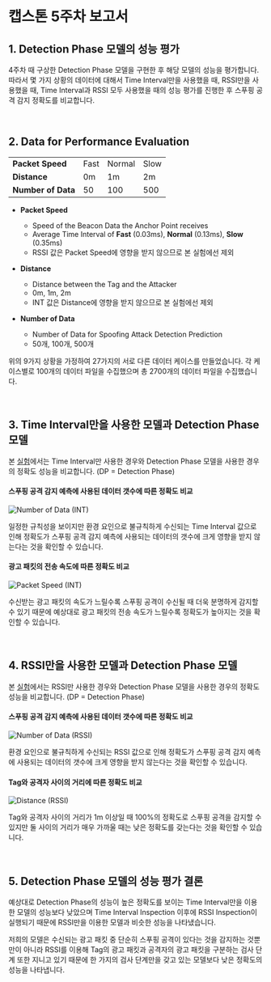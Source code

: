 # 캡스톤 5주차 보고서

## 1. Detection Phase 모델의 성능 평가

4주차 때 구상한 Detection Phase 모델을 구현한 후 해당 모델의 성능을 평가합니다. 따라서 몇 가지 상황의 데이터에 대해서 Time Interval만을 사용했을 때, RSSI만을 사용했을 때, Time Interval과 RSSI 모두 사용했을 때의 성능 평가를 진행한 후 스푸핑 공격 감지 정확도를 비교합니다.

<br />

## 2. Data for Performance Evaluation

|                        |      |        |      |
| ---------------------- | ---- | ------ | ---- |
| **Packet Speed**       | Fast | Normal | Slow |
| **Distance**           | 0m | 1m | 2m |
| **Number of Data** | 50 | 100 | 500 |

* **Packet Speed**
   
   * Speed of the Beacon Data the Anchor Point receives
   * Average Time Interval of **Fast** (0.03ms), **Normal** (0.13ms), **Slow** (0.35ms)
   * RSSI 값은 Packet Speed에 영향을 받지 않으므로 본 실험에선 제외

* **Distance**

   * Distance between the Tag and the Attacker
   * 0m, 1m, 2m
   * INT 값은 Distance에 영향을 받지 않으므로 본 실험에선 제외

* **Number of Data**

   * Number of Data for Spoofing Attack Detection Prediction
   * 50개, 100개, 500개

위의 9가지 상황을 가정하여 27가지의 서로 다른 데이터 케이스를 만들었습니다. 각 케이스별로 100개의 데이터 파일을 수집했으며 총 2700개의 데이터 파일을 수집했습니다.

<br />

## 3. Time Interval만을 사용한 모델과 Detection Phase 모델

본 [실험](https://github.com/kookmin-sw/capstone-2022-04/blob/main/lab/5%EC%A3%BC%EC%B0%A8/INT_test.ipynb)에서는 Time Interval만 사용한 경우와 Detection Phase 모델을 사용한 경우의 정확도 성능을 비교합니다.
(DP = Detection Phase)

#### 스푸핑 공격 감지 예측에 사용된 데이터 갯수에 따른 정확도 비교

![Number of Data (INT)](https://user-images.githubusercontent.com/28584213/162246157-e62db646-4c7e-4838-9d2a-7bdc66b3bab3.png)

일정한 규칙성을 보이지만 환경 요인으로 불규칙하게 수신되는 Time Interval 값으로 인해 정확도가 스푸핑 공격 감지 예측에 사용되는 데이터의 갯수에 크게 영향을 받지 않는다는 것을 확인할 수 있습니다.

#### 광고 패킷의 전송 속도에 따른 정확도 비교

![Packet Speed (INT)](https://user-images.githubusercontent.com/28584213/162246159-2af30215-f9f5-4c40-b313-5ed2b8913b5d.png)

수신받는 광고 패킷의 속도가 느릴수록 스푸핑 공격이 수신될 때 더욱 분명하게 감지할 수 있기 때문에 예상대로 광고 패킷의 전송 속도가 느릴수록 정확도가 높아지는 것을 확인할 수 있습니다.

<br />

## 4. RSSI만을 사용한 모델과 Detection Phase 모델

본 [실험](https://github.com/kookmin-sw/capstone-2022-04/blob/main/lab/5%EC%A3%BC%EC%B0%A8/RSSI_test.ipynb)에서는 RSSI만 사용한 경우와 Detection Phase 모델을 사용한 경우의 정확도 성능을 비교합니다.
(DP = Detection Phase)

#### 스푸핑 공격 감지 예측에 사용된 데이터 갯수에 따른 정확도 비교

![Number of Data (RSSI)](https://user-images.githubusercontent.com/28584213/162246161-7d584871-1e6b-4791-9797-625d4f8ff58e.png)

환경 요인으로 불규칙하게 수신되는 RSSI 값으로 인해 정확도가 스푸핑 공격 감지 예측에 사용되는 데이터의 갯수에 크게 영향을 받지 않는다는 것을 확인할 수 있습니다.

#### Tag와 공격자 사이의 거리에 따른 정확도 비교

![Distance (RSSI)](https://user-images.githubusercontent.com/28584213/162246164-ab6840ae-8a70-415d-b710-b818faa0492c.png)

Tag와 공격자 사이의 거리가 1m 이상일 때 100%의 정확도로 스푸핑 공격을 감지할 수 있지만 둘 사이의 거리가 매우 가까울 때는 낮은 정확도를 갖는다는 것을 확인할 수 있습니다.

<br />

## 5. Detection Phase 모델의 성능 평가 결론

예상대로 Detection Phase의 성능이 높은 정확도를 보이는 Time Interval만을 이용한 모델의 성능보다 낮았으며 Time Interval Inspection 이후에 RSSI Inspection이 실행되기 때문에 RSSI만을 이용한 모델과 비슷한 성능을 나타냈습니다.

저희의 모델은 수신되는 광고 패킷 중 단순히 스푸핑 공격이 있다는 것을 감지하는 것뿐만이 아니라 RSSI를 이용해 Tag의 광고 패킷과 공격자의 광고 패킷을 구분하는 검사 단계 또한 지니고 있기 때문에 한 가지의 검사 단계만을 갖고 있는 모델보다 낮은 정확도의 성능을 나타냅니다.